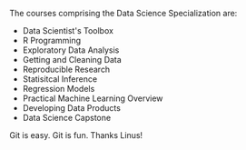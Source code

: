 The courses comprising the Data Science Specialization are:

* Data Scientist's Toolbox
* R Programming
* Exploratory Data Analysis
* Getting and Cleaning Data
* Reproducible Research
* Statisitcal Inference
* Regression Models
* Practical Machine Learning Overview
* Developing Data Products
* Data Science Capstone

Git is easy. Git is fun. Thanks Linus!
